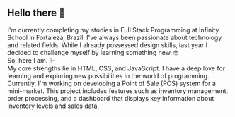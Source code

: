 ## Hello there 👋

I'm currently completing my studies in Full Stack Programming at Infinity School in Fortaleza, Brazil. I've always been passionate about technology and related fields. While I already possessed design skills, last year I decided to challenge myself by learning something new. 🤓 <br>
So, here I am. ✨ <br>
My core strengths lie in HTML, CSS, and JavaScript. I have a deep love for learning and exploring new possibilities in the world of programming. Currently, I'm working on developing a Point of Sale (POS) system for a mini-market. This project includes features such as inventory management, order processing, and a dashboard that displays key information about inventory levels and sales data.

<!--
**luizaamoreno/luizaamoreno** is a ✨ _special_ ✨ repository because its `README.md` (this file) appears on your GitHub profile.

Here are some ideas to get you started:


- 🔭 I’m currently working on ...
- 🌱 I’m currently learning ...
- 👯 I’m looking to collaborate on ...
- 🤔 I’m looking for help with ...
- 💬 Ask me about ...
- 📫 How to reach me: ...
- 😄 Pronouns: ...
- ⚡ Fun fact: ...
-->
